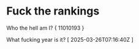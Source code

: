 # Fuck the rankings

Who the hell am I?
{ 11010193 }

What fucking year is it?
[ 2025-03-26T07:16:40Z ]

